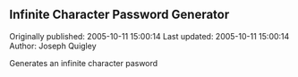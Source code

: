 ## Infinite Character Password Generator

Originally published: 2005-10-11 15:00:14
Last updated: 2005-10-11 15:00:14
Author: Joseph Quigley

Generates an infinite character pasword